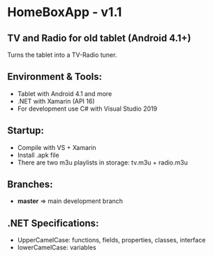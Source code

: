 # HomeBoxApp - v1.1
## TV and Radio for old tablet (Android 4.1+)
Turns the tablet into a TV-Radio tuner.

## Environment & Tools:
- Tablet with Android 4.1 and more
- .NET with Xamarin (API 16)
- For development use C# with Visual Studio 2019

## Startup:
- Compile with VS + Xamarin 
- Install .apk file
- There are two m3u playlists in storage: tv.m3u + radio.m3u

## Branches:
- **master** => main development branch

## .NET Specifications:
- UpperCamelCase: functions, fields, properties, classes, interface
- lowerCamelCase: variables
